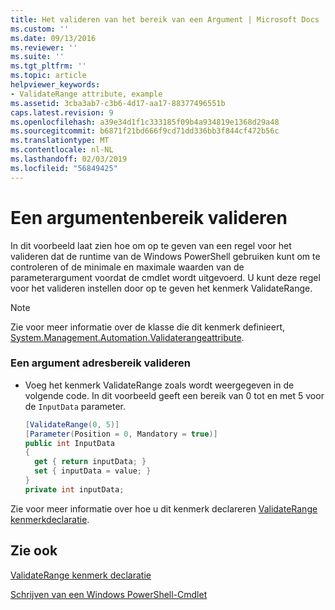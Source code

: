 ```yaml
---
title: Het valideren van het bereik van een Argument | Microsoft Docs
ms.custom: ''
ms.date: 09/13/2016
ms.reviewer: ''
ms.suite: ''
ms.tgt_pltfrm: ''
ms.topic: article
helpviewer_keywords:
- ValidateRange attribute, example
ms.assetid: 3cba3ab7-c3b6-4d17-aa17-88377496551b
caps.latest.revision: 9
ms.openlocfilehash: a39e34d1f1c333185f09b4a934819e1368d29a48
ms.sourcegitcommit: b6871f21bd666f9cd71dd336bb3f844cf472b56c
ms.translationtype: MT
ms.contentlocale: nl-NL
ms.lasthandoff: 02/03/2019
ms.locfileid: "56849425"
---
```

# <a name="how-to-validate-an-argument-range"></a>Een argumentenbereik valideren

In dit voorbeeld laat zien hoe om op te geven van een regel voor het valideren dat de runtime van de Windows PowerShell gebruiken kunt om te controleren of de minimale en maximale waarden van de parameterargument voordat de cmdlet wordt uitgevoerd. U kunt deze regel voor het valideren instellen door op te geven het kenmerk ValidateRange.

> [!NOTE]
> Zie voor meer informatie over de klasse die dit kenmerk definieert, [System.Management.Automation.Validaterangeattribute](/dotnet/api/System.Management.Automation.ValidateRangeAttribute).

### <a name="to-validate-an-argument-range"></a>Een argument adresbereik valideren

- Voeg het kenmerk ValidateRange zoals wordt weergegeven in de volgende code. In dit voorbeeld geeft een bereik van 0 tot en met 5 voor de `InputData` parameter.

    ```csharp
    [ValidateRange(0, 5)]
    [Parameter(Position = 0, Mandatory = true)]
    public int InputData
    {
      get { return inputData; }
      set { inputData = value; }
    }
    private int inputData;
    ```

Zie voor meer informatie over hoe u dit kenmerk declareren [ValidateRange kenmerkdeclaratie](./validaterange-attribute-declaration.md).

## <a name="see-also"></a>Zie ook

[ValidateRange kenmerk declaratie](./validaterange-attribute-declaration.md)

[Schrijven van een Windows PowerShell-Cmdlet](./writing-a-windows-powershell-cmdlet.md)
